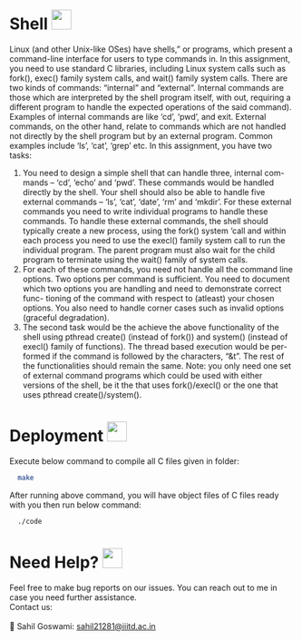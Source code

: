 # Shell <img src="https://github.com/sahilgoswami0901/Shell/assets/107829550/ef2d0863-e890-4281-9984-6b87839f9400" width="35" height="35">
Linux (and other Unix-like OSes) have shells,” or programs, which present
a command-line interface for users to type commands in. In this assignment,
you need to use standard C libraries, including Linux system calls such as
fork(), exec() family system calls, and wait() family system calls.
There are two kinds of commands: “internal” and “external”. Internal
commands are those which are interpreted by the shell program itself, with
out, requiring a different program to handle the expected operations of the
said command). Examples of internal commands are like ‘cd’, ‘pwd’, and exit.
External commands, on the other hand, relate to commands which are not
handled not directly by the shell program but by an external program. Common
examples include ‘ls’, ‘cat’, ‘grep’ etc.
In this assignment, you have two tasks:

1. You need to design a simple shell that can handle three, internal com-
mands – ‘cd’, ‘echo’ and ‘pwd’. These commands would be handled directly
by the shell. Your shell should also be able to handle five external commands
– ‘ls’, ‘cat’, ‘date’, ‘rm’ and ‘mkdir’. For these external commands you need
to write individual programs to handle these commands. To handle these external
commands, the shell should typically create a new process, using the fork()
system ‘call and within each process you need to use the execl() family
system call to run the individual program. The parent program must also
wait for the child program to terminate using the wait() family of system
calls.
2. For each of these commands, you need not handle all the command line
options. Two options per command is sufficient. You need to document
which two options you are handling and need to demonstrate correct func-
tioning of the command with respect to (atleast) your chosen options. You
also need to handle corner cases such as invalid options (graceful degradation).
3. The second task would be the achieve the above functionality of the shell
using pthread create() (instead of fork()) and system() (instead of
execl() family of functions). The thread based execution would be per-
formed if the command is followed by the characters, “&t”. The rest of
the functionalities should remain the same. Note: you only need one set
of external command programs which could be used with either versions
of the shell, be it the that uses fork()/execl() or the one that uses
pthread create()/system().

# Deployment <img src="https://github.com/sahilgoswami0901/Shell/assets/107829550/ceb50133-aa69-4669-8ee9-ddcb05d61c3f" width="35" height="35">
Execute below command to compile all C files given in folder:
```bash
  make 
```
After running above command, you will have object files of C files ready with you then run below command:
```bash
  ./code
```
# Need Help? <img src="https://github.com/sahilgoswami0901/Shopify/assets/107829550/4af264bb-3508-43cd-bc32-14317dad0dc6" width="35" height="35">
Feel free to make bug reports on our issues. You can reach out to me in case you need further assistance.<br/>
Contact us:<br/>
<br/>
🧠 Sahil Goswami: sahil21281@iiitd.ac.in <br/>
